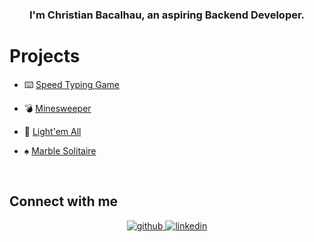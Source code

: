 ### <div align="center">I'm Christian Bacalhau, an aspiring Backend Developer.</div>  
  

# Projects  
  

- ⌨️ [Speed Typing Game](https://github.com/ChristianBacalhau/Typing-Game)  
  

- 💣 [Minesweeper](https://github.com/ChristianBacalhau/Typing-Game)  
  

- 🔆 [Light'em All](https://github.com/ChristianBacalhau/Light-em-All)  
  

- ♠️ [Marble Solitaire](https://github.com/ChristianBacalhau/MarbleSolitaire)  
  

<br/>  


## Connect with me  
<div align="center">
<a href="https://github.com/ChristianBacalhau" target="_blank">
<img src=https://img.shields.io/badge/github-%2324292e.svg?&style=for-the-badge&logo=github&logoColor=white alt=github style="margin-bottom: 5px;" />
</a>
<a href="https://linkedin.com/in/christian-bacalhau" target="_blank">
<img src=https://img.shields.io/badge/linkedin-%231E77B5.svg?&style=for-the-badge&logo=linkedin&logoColor=white alt=linkedin style="margin-bottom: 5px;" />
</a>  
</div>  
